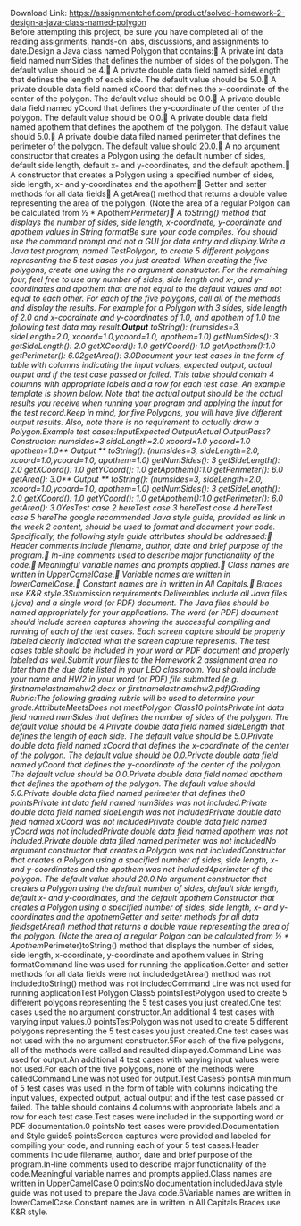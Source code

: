 Download Link: https://assignmentchef.com/product/solved-homework-2-design-a-java-class-named-polygon
<br>
Before attempting this project, be sure you have completed all of the reading assignments, hands-on labs, discussions, and assignments to date.Design a Java class named Polygon that contains: A private int data field named numSides that defines the number of sides of the polygon. The default value should be 4. A private double data field named sideLength that defines the length of each side. The default value should be 5.0. A private double data field named xCoord that defines the x-coordinate of the center of the polygon. The default value should be 0.0. A private double data field named yCoord that defines the y-coordinate of the center of the polygon. The default value should be 0.0. A private double data field named apothem that defines the apothem of the polygon. The default value should 5.0. A private double data filed named perimeter that defines the perimeter of the polygon. The default value should 20.0. A no argument constructor that creates a Polygon using the default number of sides, default side length, default x- and y-coordinates, and the default apothem. A constructor that creates a Polygon using a specified number of sides, side length, x- and y-coordinates and the apothem Getter and setter methods for all data fields A getArea() method that returns a double value representing the area of the polygon. (Note the area of a regular Polgon can be calculated from ½ * Apothem*Perimeter) A toString() method that displays the number of sides, side length, x-coordinate, y-coordinate and apothem values in String formatBe sure your code compiles. You should use the command prompt and not a GUI for data entry and display.Write a Java test program, named TestPolygon, to create 5 different polygons representing the 5 test cases you just created. When creating the five polygons, create one using the no argument constructor. For the remaining four, feel free to use any number of sides, side length and x-, and y-coordinates and apothem that are not equal to the default values and not equal to each other. For each of the five polygons, call all of the methods and display the results. For example for a Polygon with 3 sides, side length of 2.0 and x-coordinate and y-coordinates of 1.0, and apothem of 1.0 the following test data may result:***Output*** toString(): (numsides=3, sideLength=2.0, xcoord=1.0,ycoord=1.0, apothem=1.0) getNumSides(): 3 getSideLength(): 2.0 getXCoord(): 1.0 getYCoord(): 1.0 getApothem():1.0 getPerimeter(): 6.02getArea(): 3.0Document your test cases in the form of table with columns indicating the input values, expected output, actual output and if the test case passed or failed. This table should contain 4 columns with appropriate labels and a row for each test case. An example template is shown below. Note that the actual output should be the actual results you receive when running your program and applying the input for the test record.Keep in mind, for five Polygons, you will have five different output results. Also, note there is no requirement to actually draw a Polygon.Example test cases:InputExpected OutputActual OutputPass?Constructor: numsides=3 sideLength=2.0 xcoord=1.0 ycoord=1.0 apothem=1.0** Output ** toString(): (numsides=3, sideLength=2.0, xcoord=1.0,ycoord=1.0, apothem=1.0) getNumSides(): 3 getSideLength(): 2.0 getXCoord(): 1.0 getYCoord(): 1.0 getApothem():1.0 getPerimeter(): 6.0 getArea(): 3.0** Output ** toString(): (numsides=3, sideLength=2.0, xcoord=1.0,ycoord=1.0, apothem=1.0) getNumSides(): 3 getSideLength(): 2.0 getXCoord(): 1.0 getYCoord(): 1.0 getApothem():1.0 getPerimeter(): 6.0 getArea(): 3.0YesTest case 2 hereTest case 3 hereTest case 4 hereTest case 5 hereThe google recommended Java style guide, provided as link in the week 2 content, should be used to format and document your code. Specifically, the following style guide attributes should be addressed: Header comments include filename, author, date and brief purpose of the program. In-line comments used to describe major functionality of the code. Meaningful variable names and prompts applied. Class names are written in UpperCamelCase. Variable names are written in lowerCamelCase. Constant names are in written in All Capitals. Braces use K&amp;R style.3Submission requirements Deliverables include all Java files (.java) and a single word (or PDF) document. The Java files should be named appropriately for your applications. The word (or PDF) document should include screen captures showing the successful compiling and running of each of the test cases. Each screen capture should be properly labeled clearly indicated what the screen capture represents. The test cases table should be included in your word or PDF document and properly labeled as well.Submit your files to the Homework 2 assignment area no later than the due date listed in your LEO classroom. You should include your name and HW2 in your word (or PDF) file submitted (e.g. firstnamelastnamehw2.docx or firstnamelastnamehw2.pdf)Grading Rubric:The following grading rubric will be used to determine your grade:AttributeMeetsDoes not meetPolygon Class10 pointsPrivate int data field named numSides that defines the number of sides of the polygon. The default value should be 4.Private double data field named sideLength that defines the length of each side. The default value should be 5.0.Private double data field named xCoord that defines the x-coordinate of the center of the polygon. The default value should be 0.0.Private double data field named yCoord that defines the y-coordinate of the center of the polygon. The default value should be 0.0.Private double data field named apothem that defines the apothem of the polygon. The default value should 5.0.Private double data filed named perimeter that defines the0 pointsPrivate int data field named numSides was not included.Private double data field named sideLength was not includedPrivate double data field named xCoord was not includedPrivate double data field named yCoord was not includedPrivate double data field named apothem was not included.Private double data filed named perimeter was not includedNo argument constructor that creates a Polygon was not includedConstructor that creates a Polygon using a specified number of sides, side length, x- and y-coordinates and the apothem was not included4perimeter of the polygon. The default value should 20.0.No argument constructor that creates a Polygon using the default number of sides, default side length, default x- and y-coordinates, and the default apothem.Constructor that creates a Polygon using a specified number of sides, side length, x- and y-coordinates and the apothemGetter and setter methods for all data fieldsgetArea() method that returns a double value representing the area of the polygon. (Note the area of a regular Polgon can be calculated from ½ * Apothem*Perimeter)toString() method that displays the number of sides, side length, x-coordinate, y-coordinate and apothem values in String formatCommand line was used for running the application.Getter and setter methods for all data fields were not includedgetArea() method was not includedtoString() method was not includedCommand Line was not used for running applicationTest Polygon Class5 pointsTestPolygon used to create 5 different polygons representing the 5 test cases you just created.One test cases used the no argument constructor.An additional 4 test cases with varying input values.0 pointsTestPolygon was not used to create 5 different polygons representing the 5 test cases you just created.One test cases was not used with the no argument constructor.5For each of the five polygons, all of the methods were called and resulted displayed.Command Line was used for output.An additional 4 test cases with varying input values were not used.For each of the five polygons, none of the methods were calledCommand Line was not used for output.Test Cases5 pointsA minimum of 5 test cases was used in the form of table with columns indicating the input values, expected output, actual output and if the test case passed or failed. The table should contains 4 columns with appropriate labels and a row for each test case.Test cases were included in the supporting word or PDF documentation.0 pointsNo test cases were provided.Documentation and Style guide5 pointsScreen captures were provided and labeled for compiling your code, and running each of your 5 test cases.Header comments include filename, author, date and brief purpose of the program.In-line comments used to describe major functionality of the code.Meaningful variable names and prompts applied.Class names are written in UpperCamelCase.0 pointsNo documentation includedJava style guide was not used to prepare the Java code.6Variable names are written in lowerCamelCase.Constant names are in written in All Capitals.Braces use K&amp;R style.